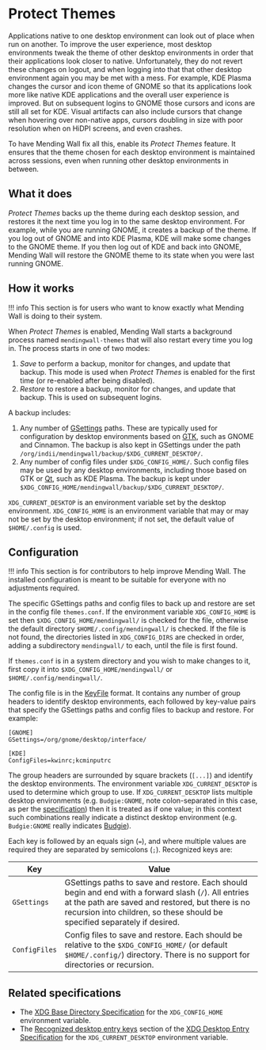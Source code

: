 # Protect Themes

Applications native to one desktop environment can look out of place when run on another. To improve the user experience, most desktop environments tweak the theme of other desktop environments in order that their applications look closer to native. Unfortunately, they do not revert these changes on logout, and when logging into that that other desktop environment again you may be met with a mess. For example, KDE Plasma changes the cursor and icon theme of GNOME so that its applications look more like native KDE applications and the overall user experience is improved. But on subsequent logins to GNOME those cursors and icons are still all set for KDE. Visual artifacts can also include cursors that change when hovering over non-native apps, cursors doubling in size with poor resolution when on HiDPI screens, and even crashes.

To have Mending Wall fix all this, enable its *Protect Themes* feature. It ensures that the theme chosen for each desktop environment is maintained across sessions, even when running other desktop environments in between.


## What it does

*Protect Themes* backs up the theme during each desktop session, and restores it the next time you log in to the same desktop environment. For example, while you are running GNOME, it creates a backup of the theme. If you log out of GNOME and into KDE Plasma, KDE will make some changes to the GNOME theme. If you then log out of KDE and back into GNOME, Mending Wall will restore the GNOME theme to its state when you were last running GNOME.


## How it works

!!! info
    This section is for users who want to know exactly what Mending Wall is doing to their system.

When *Protect Themes* is enabled, Mending Wall starts a background process named `mendingwall-themes` that will also restart every time you log in. The process starts in one of two modes:

1. *Save* to perform a backup, monitor for changes, and update that backup. This mode is used when *Protect Themes* is enabled for the first time (or re-enabled after being disabled).
2. *Restore* to restore a backup, monitor for changes, and update that backup. This is used on subsequent logins.

A backup includes:

1. Any number of [GSettings](https://docs.gtk.org/gio/class.Settings.html) paths. These are typically used for configuration by desktop environments based on [GTK](https://gtk.org), such as GNOME and Cinnamon. The backup is also kept in GSettings under the path `/org/indii/mendingwall/backup/$XDG_CURRENT_DESKTOP/`.
2. Any number of config files under `$XDG_CONFIG_HOME/`. Such config files may be used by any desktop environments, including those based on GTK or [Qt](https://contribute.qt-project.org/), such as KDE Plasma. The backup is kept under `$XDG_CONFIG_HOME/mendingwall/backup/$XDG_CURRENT_DESKTOP/`.

`XDG_CURRENT_DESKTOP` is an environment variable set by the desktop environment. `XDG_CONFIG_HOME` is an environment variable that may or may not be set by the desktop environment; if not set, the default value of `$HOME/.config` is used.


## Configuration

!!! info
    This section is for contributors to help improve Mending Wall. The installed configuration is meant to be suitable for everyone with no adjustments required.

The specific GSettings paths and config files to back up and restore are set in the config file `themes.conf`. If the environment variable `XDG_CONFIG_HOME` is set then `$XDG_CONFIG_HOME/mendingwall/` is checked for the file, otherwise the default directory `$HOME/.config/mendingwall/` is checked. If the file is not found, the directories listed in `XDG_CONFIG_DIRS` are checked in order, adding a subdirectory `mendingwall/` to each, until the file is first found.

If `themes.conf` is in a system directory and you wish to make changes to it, first copy it into `$XDG_CONFIG_HOME/mendingwall/` or `$HOME/.config/mendingwall/`.

The config file is in the [KeyFile](https://docs.gtk.org/glib/struct.KeyFile.html) format. It contains any number of group headers to identify desktop environments, each followed by key-value pairs that specify the GSettings paths and config files to backup and restore. For example:
```
[GNOME]
GSettings=/org/gnome/desktop/interface/

[KDE]
ConfigFiles=kwinrc;kcminputrc
```

The group headers are surrounded by square brackets (`[...]`) and identify the desktop environments. The environment variable `XDG_CURRENT_DESKTOP` is used to determine which group to use. If `XDG_CURRENT_DESKTOP` lists multiple desktop environments (e.g. `Budgie:GNOME`, note colon-separated in this case, as per the [specification](https://specifications.freedesktop.org/desktop-entry-spec/latest/)) then it is treated as if one value; in this context such combinations really indicate a distinct desktop environment (e.g. `Budgie:GNOME` really indicates [Budgie](https://buddiesofbudgie.org/)).

Each key is followed by an equals sign (`=`), and where multiple values are required they are separated by semicolons (`;`). Recognized keys are:

| Key | Value |
| --- | ----- |
| `GSettings` | GSettings paths to save and restore. Each should begin and end with a forward slash (`/`). All entries at the path are saved and restored, but there is no recursion into children, so these should be specified separately if desired. |
| `ConfigFiles` | Config files to save and restore. Each should be relative to the `$XDG_CONFIG_HOME/` (or default `$HOME/.config/`) directory. There is no support for directories or recursion. |


## Related specifications

* The [XDG Base Directory Specification](https://specifications.freedesktop.org/basedir-spec/latest/) for the `XDG_CONFIG_HOME` environment variable.
* The [Recognized desktop entry keys](https://specifications.freedesktop.org/desktop-entry-spec/latest/recognized-keys.html) section of the [XDG Desktop Entry Specification](https://specifications.freedesktop.org/desktop-entry-spec/latest/) for the `XDG_CURRENT_DESKTOP` environment variable.

